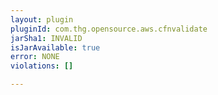 ```yaml
---
layout: plugin
pluginId: com.thg.opensource.aws.cfnvalidate
jarSha1: INVALID
isJarAvailable: true
error: NONE
violations: []

---
```

